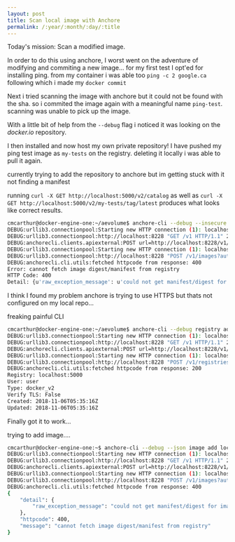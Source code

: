 ```yaml
---
layout: post
title: Scan local image with Anchore
permalink: /:year/:month/:day/:title
---
```



Today's mission: Scan a modified image.

In order to do this using anchore, I worst went on the adventure of modifying and commiting a new image... for my first test I opt'ed for installing ping. from my container i was able too `ping -c 2 google.ca` following which i made my `docker commit`

Next i tried scanning the image with anchore but it could not be found with the sha. so i commited the image again with a meaningful name `ping-test`. scanning was unable to pick up the image.

With a little bit of help from the `--debug` flag i noticed it was looking on the _docker.io_ repository.

I then installed and now host my own private repository! I have pushed my ping test image as `my-tests` on the registry. deleting it locally i was able to pull it again.

currently trying to add the repository to anchore but im getting stuck with it not finding a manifest

running `curl -X GET http://localhost:5000/v2/catalog` as well as `curl -X GET http://localhost:5000/v2/my-tests/tag/latest` produces what looks like correct results.

```bash
cmcarthur@docker-engine-one:~/aevolume$ anchore-cli --debug --insecure image add localhost:5000/my-tests
DEBUG:urllib3.connectionpool:Starting new HTTP connection (1): localhost:8228
DEBUG:urllib3.connectionpool:http://localhost:8228 "GET /v1 HTTP/1.1" 200 0
DEBUG:anchorecli.clients.apiexternal:POST url=http://localhost:8228/v1/images?autosubscribe=True
DEBUG:urllib3.connectionpool:Starting new HTTP connection (1): localhost:8228
DEBUG:urllib3.connectionpool:http://localhost:8228 "POST /v1/images?autosubscribe=True HTTP/1.1" 400 593
DEBUG:anchorecli.cli.utils:fetched httpcode from response: 400
Error: cannot fetch image digest/manifest from registry
HTTP Code: 400
Detail: {u'raw_exception_message': u'could not get manifest/digest for image (localhost:5000/my-tests:latest) from registry (https://localhost:5000) - error: Error encountered in skopeo operation. cmd=/bin/sh -c skopeo inspect --raw --tls-verify=false  docker://localhost:5000/my-tests:latest, rc=1, stdout=None, stderr=time="2018-11-06T04:54:47Z" level=fatal msg="pinging docker registry returned: Get http://localhost:5000/v2/: dial tcp 127.0.0.1:5000: getsockopt: connection refused"'}
```

I think I found my problem anchore is trying to use HTTPS but thats not configured on my local repo...


freaking painful CLI

```bash
cmcarthur@docker-engine-one:~/aevolume$ anchore-cli --debug registry add --insecure --skip-validate localhost:5000 user pass
DEBUG:urllib3.connectionpool:Starting new HTTP connection (1): localhost:8228
DEBUG:urllib3.connectionpool:http://localhost:8228 "GET /v1 HTTP/1.1" 200 0
DEBUG:anchorecli.clients.apiexternal:POST url=http://localhost:8228/v1/registries?validate=False
DEBUG:urllib3.connectionpool:Starting new HTTP connection (1): localhost:8228
DEBUG:urllib3.connectionpool:http://localhost:8228 "POST /v1/registries?validate=False HTTP/1.1" 200 253
DEBUG:anchorecli.cli.utils:fetched httpcode from response: 200
Registry: localhost:5000
User: user
Type: docker_v2
Verify TLS: False
Created: 2018-11-06T05:35:16Z
Updated: 2018-11-06T05:35:16Z

```

Finally got it to work...


trying to add image....

```bash
cmcarthur@docker-engine-one:~$ anchore-cli --debug --json image add localhost:5000/my-tests:latest
DEBUG:urllib3.connectionpool:Starting new HTTP connection (1): localhost:8228
DEBUG:urllib3.connectionpool:http://localhost:8228 "GET /v1 HTTP/1.1" 200 0
DEBUG:anchorecli.clients.apiexternal:POST url=http://localhost:8228/v1/images?autosubscribe=True
DEBUG:urllib3.connectionpool:Starting new HTTP connection (1): localhost:8228
DEBUG:urllib3.connectionpool:http://localhost:8228 "POST /v1/images?autosubscribe=True HTTP/1.1" 400 632
DEBUG:anchorecli.cli.utils:fetched httpcode from response: 400
{
    "detail": {
        "raw_exception_message": "could not get manifest/digest for image (localhost:5000/my-tests:latest) from registry (https://localhost:5000) - error: Error encountered in skopeo operation. cmd=/bin/sh -c skopeo inspect --raw --tls-verify=false --creds \"${SKOPUSER}\":\"${SKOPPASS}\" docker://localhost:5000/my-tests:latest, rc=1, stdout=None, stderr=time=\"2018-11-06T05:48:53Z\" level=fatal msg=\"pinging docker registry returned: Get http://localhost:5000/v2/: dial tcp 127.0.0.1:5000: getsockopt: connection refused\""
    },
    "httpcode": 400,
    "message": "cannot fetch image digest/manifest from registry"
}
```
